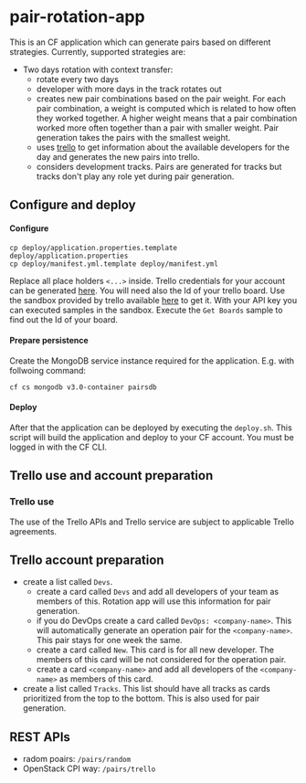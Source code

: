 # pair-rotation-app

This is an CF application which can generate pairs based on different strategies. Currently, supported strategies are:
- Two days rotation with context transfer: 
  - rotate every two days
  - developer with more days in the track rotates out
  - creates new pair combinations based on the pair weight. For each pair combination, a weight is computed which is related to how often they worked together. A higher weight means that a pair combination worked more often together than a pair with smaller weight. Pair generation takes the pairs with the smallest weight.
  - uses [trello](http://trello.com) to get information about the available developers for the day and generates the new pairs into trello. 
  - considers development tracks. Pairs are generated for tracks but tracks don't play any role yet during pair generation.
   
## Configure and deploy
#### Configure 
```
cp deploy/application.properties.template deploy/application.properties
cp deploy/manifest.yml.template deploy/manifest.yml
```
Replace all place holders `<...>` inside. Trello credentials for your account can be generated [here](https://developers.trello.com/get-started/start-building#authenticate). You will need also the Id of your trello board. Use the sandbox provided by trello available [here](https://developers.trello.com/sandbox) to get it. With your API key you can executed samples in the sandbox. Execute the `Get Boards` sample to find out the Id of your board. 
#### Prepare persistence
Create the MongoDB service instance required for the application. E.g. with follwoing command:
```
cf cs mongodb v3.0-container pairsdb
```
#### Deploy
After that the application can be deployed by executing the `deploy.sh`. This script will build the application and deploy to your CF account. You must be logged in with the CF CLI.

## Trello use and account preparation
### Trello use
The use of the Trello APIs and Trello service are subject to applicable Trello agreements.

## Trello account preparation
* create a list called `Devs`. 
  * create a card called `Devs` and add all developers of your team as members of this. Rotation app will use this information for pair generation.
  * if you do DevOps create a card called `DevOps: <company-name>`. This will automatically generate an operation pair for the `<company-name>`. This pair stays for one week the same.
  * create a card called `New`. This card is for all new developer. The members of this card will be not considered for the operation pair.
  * create a card `<company-name>` and add all developers of the `<company-name>` as members of this card.
* create a list called `Tracks`. This list should have all tracks as cards prioritized from the top to the bottom. This is also used for pair generation.

## REST APIs
- radom poairs: `/pairs/random`
- OpenStack CPI way: `/pairs/trello`
